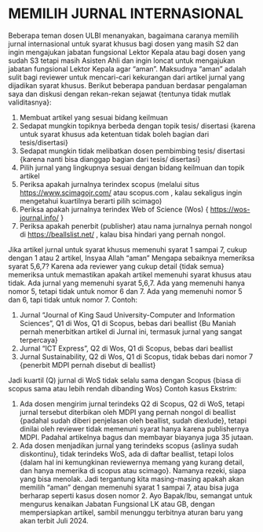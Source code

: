 # MEMILIH JURNAL INTERNASIONAL
Beberapa teman dosen ULBI menanyakan, bagaimana caranya memilih jurnal internasional untuk syarat khusus bagi dosen yang masih S2 dan ingin mengajukan jabatan fungsional Lektor Kepala atau bagi dosen yang sudah S3 tetapi masih Asisten Ahli dan ingin loncat untuk mengajukan jabatan fungsional Lektor Kepala agar “aman”. Maksudnya “aman” adalah sulit bagi reviewer untuk mencari-cari kekurangan dari artikel jurnal yang dijadikan syarat khusus.  Berikut beberapa panduan berdasar pengalaman saya dan diskusi dengan rekan-rekan sejawat {tentunya tidak mutlak validitasnya}:
1.	Membuat artikel yang sesuai bidang keilmuan
2.	Sedapat mungkin topiknya berbeda dengan topik tesis/ disertasi {karena untuk syarat khusus ada ketentuan tidak boleh bagian dari tesis/disertasi}
3.	Sedapat mungkin tidak melibatkan dosen pembimbing tesis/ disertasi {karena nanti bisa dianggap bagian dari tesis/ disertasi}
4.	Pilih jurnal yang lingkupnya sesuai dengan bidang keilmuan dan topik artikel
5.	Periksa apakah jurnalnya terindex scopus (melalui situs https://www.scimagojr.com/ atau scopus.com , kalau sekaligus ingin mengetahui kuartilnya berarti pilih scimago)
6.	Periksa apakah jurnalnya terindex Web of Science (Wos) { https://wos-journal.info/ }
7.	Periksa apakah penerbit (publisher) atau nama jurnalnya pernah nongol di https://beallslist.net/ , kalau bisa hindari yang pernah nongol.

Jika artikel jurnal untuk syarat khusus memenuhi syarat 1 sampai 7, cukup dengan 1 atau 2 artikel, Insyaa Allah “aman”
Mengapa sebaiknya memeriksa syarat 5,6,7? Karena ada reviewer yang cukup detail {tidak semua}  memeriksa untuk memastikan apakah artikel memenuhi syarat khusus atau tidak. 
Ada jurnal yang memenuhi syarat 5,6,7. Ada yang memenuhi hanya nomor 5, tetapi tidak untuk nomor 6 dan 7. Ada yang memenuhi nomor 5 dan 6, tapi tidak untuk nomor 7.
Contoh:
1.	Jurnal “Journal of King Saud University-Computer and Information Sciences”, Q1 di Wos, Q1 di Scopus, bebas dari beallist {Bu Maniah pernah menerbitkan artikel di Jurnal ini, termasuk jurnal yang sangat terpercaya}
2.	Jurnal “ICT Express”, Q2 di Wos, Q1 di Scopus, bebas dari beallist
3.	Jurnal Sustainability, Q2 di Wos, Q1 di Scopus, tidak bebas dari nomor 7 {penerbit MDPI pernah disebut di beallist}

Jadi kuartil (Q) jurnal di WoS tidak selalu sama dengan Scopus {biasa di scopus sama atau lebih rendah dibanding Wos}
Contoh kasus Ekstrim:
1.	Ada dosen mengirim jurnal terindeks Q2 di Scopus, Q2 di WoS, tetapi jurnal tersebut diterbikan oleh MDPI yang  pernah nongol di beallist {padahal sudah diberi penjelasan oleh beallist, sudah diexlude}, tetapi dinilai oleh reviewer tidak memenuni syarat hanya karena publishernya MDPI. Padahal artikelnya bagus dan membayar biayanya juga 35 jutaan.
2.	Ada dosen menjadikan jurnal yang terindeks scopus {aslinya sudah diskontinu}, tidak terindeks WoS, ada di daftar beallist, tetapi lolos {dalam hal ini kemungkinan reviewernya memang yang kurang detail, dan hanya memerika di scopus atau scimago}. Namanya rezeki, siapa yang bisa menolak.
Jadi tergantung kita masing-masing apakah akan memilih “aman” dengan memenuhi syarat 1 sampai 7, atau bisa juga berharap seperti kasus dosen nomor 2.
Ayo Bapak/Ibu, semangat untuk mengurus kenaikan Jabatan Fungsional LK atau GB, dengan mempersiapkan artikel, sambil menunggu terbitnya aturan baru yang akan terbit Juli 2024.
